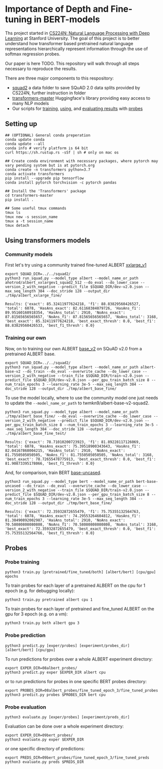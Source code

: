 # Importance of Depth and Fine-tuning in BERT-models

Ths project started in [CS224N: Natural Language Processing with Deep Learning](http://web.stanford.edu/class/cs224n/) at Stanford University. The goal of this project is to better understand how transformer based pretrained natural language representations hierarchically represent information through the use of softmax regression probes. 

Our paper is here TODO. This repository will walk through all steps necessary to reproduce the results.

There are three major components to this respository:

- [squad2](squad2/) a data folder to save SQuAD 2.0 data splits provided by CS224N, further instruction in folder
- [transformers-master](https://github.com/huggingface/transformers) Huggingface's library providing easy access to many NLP models
- Our scripts for [training](train.py), [using](predict.py), and [evaluating results](evaluate.py) with [probes](probe.py)

## Setting up

```
## (OPTIONAL) General conda preperation
conda update conda
conda update --all
conda info # verify platform is 64 bit
curl https://sh.rustup.rs -sSf | sh # only on mac os
```

```
## Create conda environment with necessary packages, where pytorch may vary pending system but is at pytorch.org
conda create -n transformers python=3.7
conda activate transformers
pip install --upgrade pip tensorflow
conda install pytorch torchvision -c pytorch pandas
```

```
## Install the 'Transformers' package
cd transformers-master
pip install .
```

```
## Some useful tmux commands
tmux ls
tmux new -s session_name
tmux a -t session_name
tmux detach
```

## Using transformers models

### Community models

First let's try using a community trained fine-tuned ALBERT [xxlarge_v1](https://huggingface.co/ahotrod/albert_xxlargev1_squad2_512)

```
export SQUAD_DIR=../../squad2/
python3 run_squad.py --model_type albert --model_name_or_path ahotrod/albert_xxlargev1_squad2_512 --do_eval --do_lower_case --version_2_with_negative --predict_file $SQUAD_DIR/dev-v2.0.json --max_seq_length 384 --doc_stride 128 --output_dir ./tmp/albert_xxlarge_fine/
```

```
Results: {'exact': 85.32411977624218, 'f1': 88.83829560426527, 'total': 6078, 'HasAns_exact': 82.61168384879726, 'HasAns_f1': 89.95160160918354, 'HasAns_total': 2910, 'NoAns_exact': 87.81565656565657, 'NoAns_f1': 87.81565656565657, 'NoAns_total': 3168, 'best_exact': 85.32411977624218, 'best_exact_thresh': 0.0, 'best_f1': 88.83829560426533, 'best_f1_thresh': 0.0}
```

### Training our own

Now, on to training our own ALBERT [base_v2](https://huggingface.co/twmkn9/albert-base-v2-squad2) on SQuAD v2.0 from a pretrained ALBERT base.
```
export SQUAD_DIR=../../squad2/
python3 run_squad.py --model_type albert --model_name_or_path albert-base-v2 --do_train --do_eval --overwrite_cache --do_lower_case --version_2_with_negative --train_file $SQUAD_DIR/train-v2.0.json --predict_file $SQUAD_DIR/dev-v2.0.json --per_gpu_train_batch_size 8 --num_train_epochs 3 --learning_rate 3e-5 --max_seq_length 384 --doc_stride 128 --output_dir ./tmp/albert_base_fine/
```

To use the model locally, where to use the community model one just needs to update the `--model_name_or_path` to twmkn9/albert-base-v2-squad2.
```
python3 run_squad.py --model_type albert --model_name_or_path ./tmp/albert_base_fine/ --do_eval --overwrite_cache --do_lower_case --version_2_with_negative --predict_file $SQUAD_DIR/dev-v2.0.json --per_gpu_train_batch_size 8 --num_train_epochs 3 --learning_rate 3e-5 --max_seq_length 384 --doc_stride 128 --output_dir ./tmp/albert_base_fine_test/
```

```
Results: {'exact': 78.71010200723923, 'f1': 81.89228117126069, 'total': 6078, 'HasAns_exact': 75.39518900343643, 'HasAns_f1': 82.04167868004215, 'HasAns_total': 2910, 'NoAns_exact': 81.7550505050505, 'NoAns_f1': 81.7550505050505, 'NoAns_total': 3168, 'best_exact': 78.72655478775913, 'best_exact_thresh': 0.0, 'best_f1': 81.90873395178066, 'best_f1_thresh': 0.0}
```

And, for comparison, train BERT [base-uncased](https://huggingface.co/bert-base-uncased).

```
python3 run_squad.py --model_type bert --model_name_or_path bert-base-uncased --do_train --do_eval --overwrite_cache --do_lower_case --version_2_with_negative --train_file $SQUAD_DIR/train-v2.0.json --predict_file $SQUAD_DIR/dev-v2.0.json --per_gpu_train_batch_size 8 --num_train_epochs 3 --learning_rate 3e-5 --max_seq_length 384 --doc_stride 128 --output_dir ./tmp/bert_base_fine/
```

```
Results: {'exact': 72.35932872655479, 'f1': 75.75355132564763, 'total': 6078, 'HasAns_exact': 74.29553264604812, 'HasAns_f1': 81.38490892002987, 'HasAns_total': 2910, 'NoAns_exact': 70.58080808080808, 'NoAns_f1': 70.58080808080808, 'NoAns_total': 3168, 'best_exact': 72.35932872655479, 'best_exact_thresh': 0.0, 'best_f1': 75.75355132564766, 'best_f1_thresh': 0.0}
```

## Probes

### Probe training

```
python3 train.py [pretrained/fine_tuned/both] [albert/bert] [cpu/gpu] epochs
```

To train probes for each layer of a pretrained ALBERT on the cpu for 1 epoch (e.g. for debugging locally):
```
python3 train.py pretrained albert cpu 1
```

To train probes for each layer of pretrained and fine_tuned ALBERT on the gpu for 3 epoch (e.g. on a vm):
```
python3 train.py both albert gpu 3
```

### Probe prediction

```
python3 predict.py [exper/probes] [experiment/probes_dir] [albert/bert] [cpu/gpu]
```

To run predictions for probes over a whole ALBERT experiment directory:
```
export EXPER_DIR=08albert_probes/
python3 predict.py exper $EXPER_DIR albert cpu
```

or to run predictions for probes in one specific BERT probes directory:
```
export PROBES_DIR=08albert_probes/fine_tuned_epoch_3/fine_tuned_probes
python3 predict.py probes $PROBES_DIR bert cpu
```

### Probe evaluation

```
python3 evaluate.py [exper/probes] [experiment/preds_dir]
```

Evaluation can be done over a whole experiment directory:
```
export EXPER_DIR=09bert_probes/
python3 evaluate.py exper $EXPER_DIR
```

or one specific directory of predictions:
```
export PREDS_DIR=09bert_probes/fine_tuned_epoch_3/fine_tuned_preds
python3 evaluate.py preds $PREDS_DIR
```